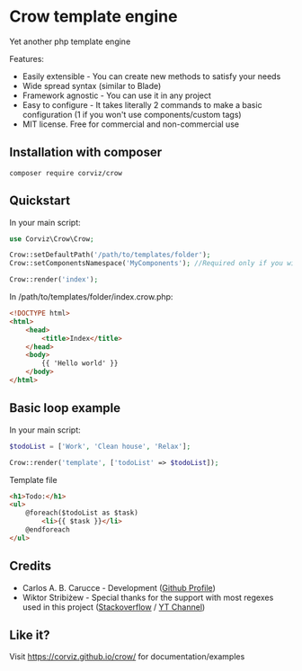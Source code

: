 # Crow template engine

Yet another php template engine

Features:

* Easily extensible - You can create new methods to satisfy your needs
* Wide spread syntax (similar to Blade)
* Framework agnostic - You can use it in any project
* Easy to configure - It takes literally 2 commands to make a basic configuration (1 if you won't use components/custom 
tags)
* MIT license. Free for commercial and non-commercial use

## Installation with composer

```
composer require corviz/crow
```

## Quickstart

In your main script:
```php
use Corviz\Crow\Crow;

Crow::setDefaultPath('/path/to/templates/folder');
Crow::setComponentsNamespace('MyComponents'); //Required only if you will use components/custom tags

Crow::render('index');
```

In /path/to/templates/folder/index.crow.php:

```html
<!DOCTYPE html>
<html>
    <head>
        <title>Index</title>
    </head>
    <body>
        {{ 'Hello world' }}
    </body>
</html>
```

## Basic loop example

In your main script:
```php 
$todoList = ['Work', 'Clean house', 'Relax'];

Crow::render('template', ['todoList' => $todoList]);
```

Template file

```html
<h1>Todo:</h1>
<ul>
    @foreach($todoList as $task)
        <li>{{ $task }}</li>
    @endforeach
</ul>
```

## Credits

- Carlos A. B. Carucce - Development ([Github Profile](https://github.com/carloscarucce))
- Wiktor Stribiżew - Special thanks for the support with most regexes used in this project ([Stackoverflow](https://stackoverflow.com/users/3832970/wiktor-stribi%c5%bcew) / [YT Channel](https://www.youtube.com/channel/UCFeq5T-LNtqpVrn_rcJ9hFw))

## Like it?

Visit https://corviz.github.io/crow/ for documentation/examples
